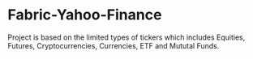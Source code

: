 # Fabric-Yahoo-Finance
Project is based on the limited types of tickers which includes Equities, Futures, Cryptocurrencies, Currencies, ETF and Mututal Funds.
